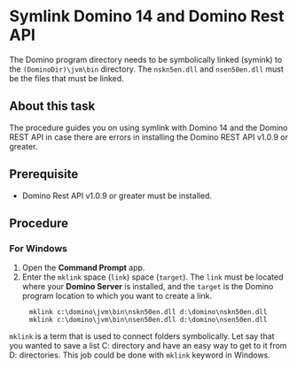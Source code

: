 # Symlink Domino 14 and Domino Rest API

The Domino program directory needs to be symbolically linked (symink) to the `(DominoDir)\jvm\bin` directory. The  `nskn5en.dll` and `nsen50en.dll` must be the files that must be linked.

## About this task

The procedure guides you on using symlink with Domino 14 and the Domino REST API in case there are errors in installing the Domino REST API v1.0.9 or greater.

## Prerequisite

- Domino Rest API v1.0.9 or greater must be installed.

## Procedure

### For Windows

1. Open the **Command Prompt** app.
2. Enter the `mklink` space (`link`) space (`target`). The `link` must be located where your **Domino Server** is installed, and the `target` is the Domino program location to which you want to create a link.

```
     mklink c:\domino\jvm\bin\nskn50en.dll d:\domino\nskn50en.dll
     mklink c:\domino\jvm\bin\nsen50en.dll d:\domino\nsen50en.dll 
```

`mklink` is a term that is used to connect folders symbolically. Let say that you wanted to save a list C: directory and have an easy way to get to it from D: directories. This job could be done with `mklink` keyword in Windows.